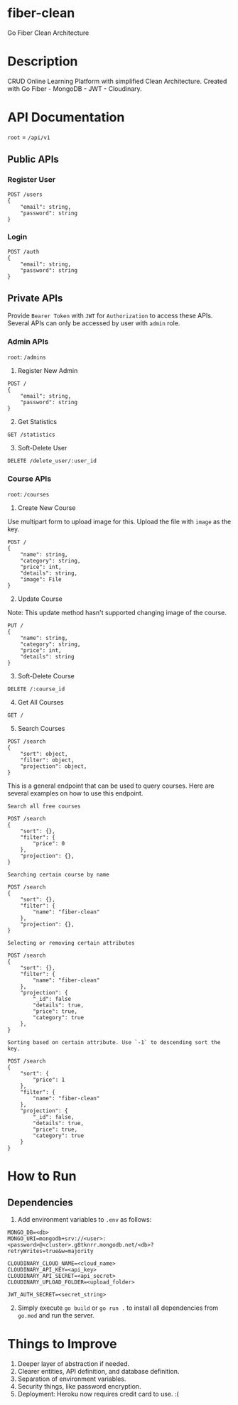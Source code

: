 # fiber-clean

Go Fiber Clean Architecture

# Description

CRUD Online Learning Platform with simplified Clean Architecture. Created with Go Fiber - MongoDB - JWT - Cloudinary.

# API Documentation

`root` = `/api/v1`

## Public APIs

### Register User

```
POST /users
{
    "email": string,
    "password": string
}
```

### Login

```
POST /auth
{
    "email": string,
    "password": string
}
```

## Private APIs

Provide `Bearer Token` with `JWT` for `Authorization` to access these APIs. Several APIs can only be accessed by user with `admin` role.

### Admin APIs

`root`: `/admins`

1. Register New Admin

```
POST /
{
    "email": string,
    "password": string
}
```

2. Get Statistics

```
GET /statistics
```

3. Soft-Delete User

```
DELETE /delete_user/:user_id
```

### Course APIs

`root`: `/courses`

1. Create New Course

Use multipart form to upload image for this. Upload the file with `image` as the key.

```
POST /
{
    "name": string,
    "category": string,
    "price": int,
    "details": string,
    "image": File
}
```

2. Update Course

Note: This update method hasn't supported changing image of the course.

```
PUT /
{
    "name": string,
    "category": string,
    "price": int,
    "details": string
}
```

3. Soft-Delete Course

```
DELETE /:course_id
```

4. Get All Courses

```
GET /
```

5. Search Courses

```
POST /search
{
    "sort": object,
    "filter": object,
    "projection": object,
}
```

This is a general endpoint that can be used to query courses. Here are several examples on how to use this endpoint.

```
Search all free courses

POST /search
{
    "sort": {},
    "filter": {
        "price": 0
    },
    "projection": {},
}
```

```
Searching certain course by name

POST /search
{
    "sort": {},
    "filter": {
        "name": "fiber-clean"
    },
    "projection": {},
}
```

```
Selecting or removing certain attributes

POST /search
{
    "sort": {},
    "filter": {
        "name": "fiber-clean"
    },
    "projection": {
        "_id": false
        "details": true,
        "price": true,
        "category": true
    },
}
```

```
Sorting based on certain attribute. Use `-1` to descending sort the key.

POST /search
{
    "sort": {
        "price": 1
    },
    "filter": {
        "name": "fiber-clean"
    },
    "projection": {
        "_id": false,
        "details": true,
        "price": true,
        "category": true
    }
}
```

# How to Run

## Dependencies

1. Add environment variables to `.env` as follows:

```
MONGO_DB=<db>
MONGO_URI=mongodb+srv://<user>:<password>@<cluster>.g8tknrr.mongodb.net/<db>?retryWrites=true&w=majority

CLOUDINARY_CLOUD_NAME=<cloud_name>
CLOUDINARY_API_KEY=<api_key>
CLOUDINARY_API_SECRET=<api_secret>
CLOUDINARY_UPLOAD_FOLDER=<upload_folder>

JWT_AUTH_SECRET=<secret_string>
```

2. Simply execute `go build` or `go run .` to install all dependencies from `go.mod` and run the server.

# Things to Improve

1. Deeper layer of abstraction if needed.
2. Clearer entities, API definition, and database definition.
3. Separation of environment variables.
4. Security things, like password encryption.
5. Deployment: Heroku now requires credit card to use. :(
